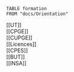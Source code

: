 ```dataview
TABLE formation
FROM "docs/Orientation"
```
[[UT]]  
[[CPGE]]  
[[CUPGE]]  
[[Licences]]  
[[CPES]]  
[[BUT]]  
[[INSA]]  
